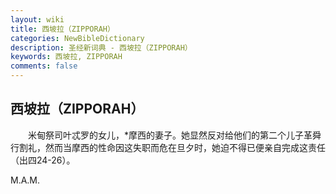 ```yaml
---
layout: wiki
title: 西坡拉（ZIPPORAH）
categories: NewBibleDictionary
description: 圣经新词典 - 西坡拉（ZIPPORAH）
keywords: 西坡拉, ZIPPORAH
comments: false
---
```


## 西坡拉（ZIPPORAH）

　　米甸祭司叶忒罗的女儿，*摩西的妻子。她显然反对给他们的第二个儿子革舜行割礼，然而当摩西的性命因这失职而危在旦夕时，她迫不得已便亲自完成这责任（出四24-26）。

M.A.M.








